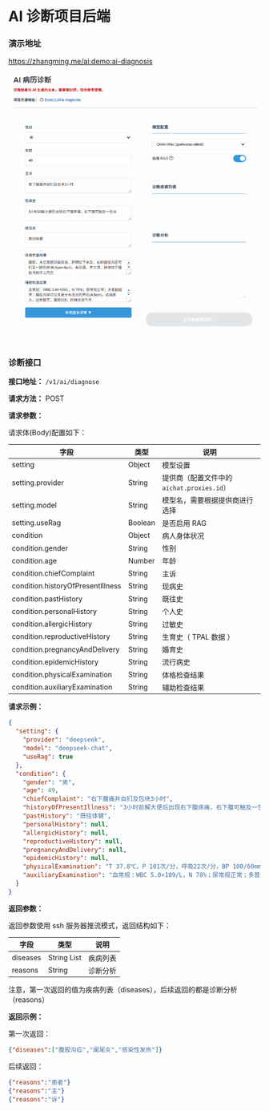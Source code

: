 # AI 诊断项目后端

### 演示地址

https://zhangming.me/ai:demo:ai-diagnosis

![AI 诊断界面](docs/ai-diagnosis.gif)

### 诊断接口

**接口地址：** `/v1/ai/diagnose`

**请求方法：** POST

**请求参数：**

请求体(Body)配置如下：

| 字段                                | 类型      | 说明                              |
|-----------------------------------|---------|---------------------------------|
| setting                           | Object  | 模型设置                            |
| setting.provider                  | String  | 提供商（配置文件中的 `aichat.proxies.id`） |
| setting.model                     | String  | 模型名，需要根据提供商进行选择                 |
| setting.useRag                    | Boolean | 是否启用 RAG                        |
| condition                         | Object  | 病人身体状况                          |
| condition.gender                  | String  | 性别                              |
| condition.age                     | Number  | 年龄                              |
| condition.chiefComplaint          | String  | 主诉                              |
| condition.historyOfPresentIllness | String  | 现病史                             |
| condition.pastHistory             | String  | 既往史                             |
| condition.personalHistory         | String  | 个人史                             |
| condition.allergicHistory         | String  | 过敏史                             |
| condition.reproductiveHistory     | String  | 生育史（ TPAL 数据 ）                  |
| condition.pregnancyAndDelivery    | String  | 婚育史                             |
| condition.epidemicHistory         | String  | 流行病史                            |
| condition.physicalExamination     | String  | 体格检查结果                          |
| condition.auxiliaryExamination    | String  | 辅助检查结果                          |

**请求示例：**

```json
{
  "setting": {
    "provider": "deepseek",
    "model": "deepseek-chat",
    "useRag": true
  },
  "condition": {
    "gender": "男",
    "age": 49,
    "chiefComplaint": "右下腹痛并自扪及包块3小时",
    "historyOfPresentIllness": "3小时前解大便后出现右下腹疼痛，右下腹可触及一包块",
    "pastHistory": "既往体健",
    "personalHistory": null,
    "allergicHistory": null,
    "reproductiveHistory": null,
    "pregnancyAndDelivery": null,
    "epidemicHistory": null,
    "physicalExamination": "T 37.8℃，P 101次/分，呼吸22次/分，BP 100/60mmHg。腹软，未见胃肠型蠕动波，肝脾肋下未及，右侧腹股沟区可扪及一圆形肿块(4cm×4cm)，有压痛、界欠清，肿块位于腹股沟韧带上内方",
    "auxiliaryExamination": "血常规：WBC 5.0×109/L，N 78%；尿常规正常；多普勒超声：腹股沟纵切见多层分布混合回声区(4-5cm)，远端膨大，边界整齐；腹部X线：阶梯状液气平"
  }
}
```

**返回参数：**

返回参数使用 ssh 服务器推流模式，返回结构如下：

| 字段       | 类型          | 说明   |
|----------|-------------|------|
| diseases | String List | 疾病列表 |
| reasons  | String      | 诊断分析 |

注意，第一次返回的值为疾病列表（diseases），后续返回的都是诊断分析 （reasons）

**返回示例：**

第一次返回：
```json lines
{"diseases":["腹股沟疝","阑尾炎","感染性发热"]}
```

后续返回：
```json lines
{"reasons":"患者"}
{"reasons":"主"}
{"reasons":"诉"}
```